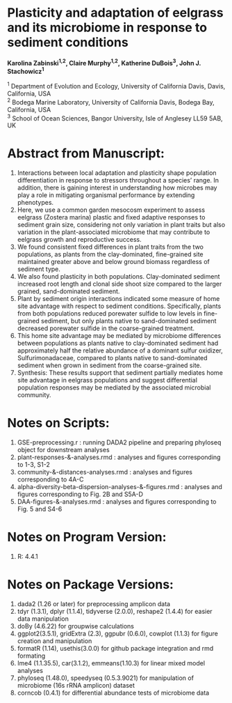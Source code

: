 # **Plasticity and adaptation of eelgrass and its microbiome in response to sediment conditions**

**Karolina Zabinski<sup>1,2</sup>, Claire Murphy<sup>1,2</sup>, Katherine DuBois<sup>3</sup>, John J. Stachowicz<sup>1</sup>**    

<sup>1</sup> Department of Evolution and Ecology, University of California Davis, Davis, California, USA  
<sup>2</sup> Bodega Marine Laboratory, University of California Davis, Bodega Bay, California, USA  
<sup>3</sup> School of Ocean Sciences, Bangor University, Isle of Anglesey LL59 5AB, UK  

# Abstract from Manuscript:  
1.	Interactions between local adaptation and plasticity shape population differentiation in response to stressors throughout a species’ range. In addition, there is gaining interest in understanding how microbes may play a role in mitigating organismal performance by extending phenotypes. 
2.	Here, we use a common garden mesocosm experiment to assess eelgrass (Zostera marina) plastic and fixed adaptive responses to sediment grain size, considering not only variation in plant traits but also variation in the plant-associated microbiome that may contribute to eelgrass growth and reproductive success. 
3.	We found consistent fixed differences in plant traits from the two populations, as plants from the clay-dominated, fine-grained site maintained greater above and below ground biomass regardless of sediment type. 
4.	We also found plasticity in both populations. Clay-dominated sediment increased root length and clonal side shoot size compared to the larger grained, sand-dominated sediment. 
5.	Plant by sediment origin interactions indicated some measure of home site advantage with respect to sediment conditions. Specifically, plants from both populations reduced porewater sulfide to low levels in fine-grained sediment, but only plants native to sand-dominated sediment decreased porewater sulfide in the coarse-grained treatment.
6.	This home site advantage may be mediated by microbiome differences between populations as plants native to clay-dominated sediment had approximately half the relative abundance of a dominant sulfur oxidizer, Sulfurimonadaceae, compared to plants native to sand-dominated sediment when grown in sediment from the coarse-grained site. 
7.	Synthesis: These results support that sediment partially mediates home site advantage in eelgrass populations and suggest differential population responses may be mediated by the associated microbial community.

# Notes on Scripts:  
1. GSE-preprocessing.r : running DADA2 pipeline and preparing phyloseq object for downstream analyses
2. plant-responses-&-analyses.rmd : analyses and figures corresponding to 1-3, S1-2
3. community-&-distances-analyses.rmd : analyses and figures corresponding to 4A-C
4. alpha-diversity-beta-dispersion-analyses-&-figures.rmd : analyses and figures corresponding to Fig. 2B and S5A-D
5. DAA-figures-&-analyses.rmd : analyses and figures corresponding to Fig. 5 and S4-6

# Notes on Program Version:  
1. R: 4.4.1

# Notes on Package Versions:  
1. dada2 (1.26 or later) for preprocessing amplicon data
2. tdyr (1.3.1), dplyr (1.1.4), tidyverse (2.0.0), reshape2 (1.4.4) for easier data manipulation
3. doBy (4.6.22) for groupwise calculations
4. ggplot2(3.5.1), gridExtra (2.3), ggpubr (0.6.0), cowplot (1.1.3) for figure creation and manipulation
5. formatR (1.14), usethis(3.0.0) for github package integration and rmd formating
6. lme4 (1.1.35.5), car(3.1.2), emmeans(1.10.3) for linear mixed model analyses
7. phyloseq (1.48.0), speedyseq (0.5.3.9021) for manipulation of microbiome (16s rRNA amplicon) dataset
8. corncob (0.4.1) for differential abundance tests of microbiome data

